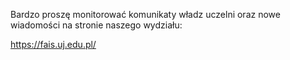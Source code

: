 Bardzo proszę monitorować komunikaty władz uczelni
oraz nowe wiadomości na stronie naszego wydziału:

<https://fais.uj.edu.pl/>
